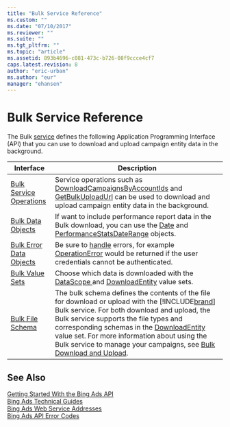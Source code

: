 ```yaml
---
title: "Bulk Service Reference"
ms.custom: ""
ms.date: "07/10/2017"
ms.reviewer: ""
ms.suite: ""
ms.tgt_pltfrm: ""
ms.topic: "article"
ms.assetid: 893b4696-c081-473c-b726-08f9ccce4cf7
caps.latest.revision: 8
author: "eric-urban"
ms.author: "eur"
manager: "ehansen"
---
```

# Bulk Service Reference
The Bulk [service](https://msdn.microsoft.com/library/bing-ads-overview-web-service-addresses.aspx) defines the following Application Programming Interface (API) that you can use to download and upload campaign entity data in the background.

|Interface|Description|
|---------|---------|
|[Bulk Service Operations](../bulk-api/bulk-service-operations.md)|Service operations such as [DownloadCampaignsByAccountIds](../bulk-api/downloadcampaignsbyaccountids-service-operation.md) and [GetBulkUploadUrl](../bulk-api/getbulkuploadurl-service-operation.md) can be used to download and upload campaign entity data in the background.|
|[Bulk Data Objects](../bulk-api/bulk-data-objects.md)|If want to include performance report data in the Bulk download, you can use the [Date](../bulk-api/date-data-object.md) and [PerformanceStatsDateRange](../bulk-api/performancestatsdaterange-data-object.md) objects.|
|[Bulk Error Data Objects](../bulk-api/bulk-error-data-objects.md)|Be sure to [handle](https://msdn.microsoft.com/library/bing-ads-error-handling-guide.aspx) errors, for example [OperationError](../bulk-api/operationerror-data-object.md) would be returned if the user credentials cannot be authenticated.|
|[Bulk Value Sets](../bulk-api/bulk-value-sets.md)|Choose which data is downloaded with the [DataScope ](../bulk-api/datascope-value-set.md) and [DownloadEntity](../bulk-api/downloadentity-value-set.md) value sets.|
|[Bulk File Schema](../bulk-api/bulk-file-schema.md)|The bulk schema defines the contents of the file for download or upload with the [!INCLUDE[brand](../bulk-api/includes/brand.md)] Bulk service. For both download and upload, the Bulk service supports the file types and corresponding schemas in the [DownloadEntity](../bulk-api/downloadentity-value-set.md) value set. For more information about using the Bulk service to manage your campaigns, see [Bulk Download and Upload](https://msdn.microsoft.com/library/bing-ads-bulk-download-and-upload-guide.aspx). |

## See Also
[Getting Started With the Bing Ads API](https://msdn.microsoft.com/library/bing-ads-getting-started.aspx)  
[Bing Ads Technical Guides](https://msdn.microsoft.com/library/bing-ads-technical-guides.aspx)  
[Bing Ads Web Service Addresses](https://msdn.microsoft.com/library/bing-ads-overview-web-service-addresses.aspx)  
[Bing Ads API Error Codes](https://msdn.microsoft.com/library/bing-ads-operation-error-codes.aspx)  

